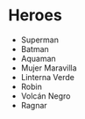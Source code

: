 # Heroes

* Superman
* Batman
* Aquaman
* Mujer Maravilla
* Linterna Verde
* Robin
* Volcán Negro
* Ragnar
